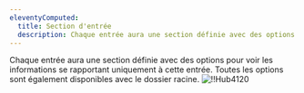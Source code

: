 ```yaml
---
eleventyComputed:
  title: Section d'entrée
  description: Chaque entrée aura une section définie avec des options pour voir les informations se rapportant uniquement à cette entrée.
---
```

Chaque entrée aura une section définie avec des options pour voir les informations se rapportant uniquement à cette entrée. Toutes les options sont également disponibles avec le dossier racine.
![!!Hub4120](https://cdnweb.devolutions.net/docs/docs_en_hub_Hub4120.png)
